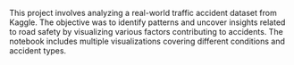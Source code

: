 This project involves analyzing a real-world traffic accident dataset from Kaggle. The objective was to identify patterns and uncover insights related to road safety by visualizing various factors contributing to accidents. The notebook includes multiple visualizations covering different conditions and accident types.
